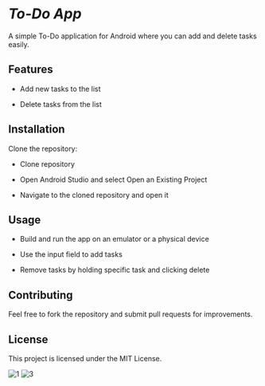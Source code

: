 # ***To-Do App***

A simple To-Do application for Android where you can add and delete tasks easily.

## **Features**

- Add new tasks to the list
  
- Delete tasks from the list

## **Installation**

Clone the repository:

- Clone repository

- Open Android Studio and select Open an Existing Project

- Navigate to the cloned repository and open it

## **Usage**

- Build and run the app on an emulator or a physical device

- Use the input field to add tasks

- Remove tasks by holding specific task and clicking delete

## **Contributing**

Feel free to fork the repository and submit pull requests for improvements.

## **License**

This project is licensed under the MIT License.

![1](https://github.com/user-attachments/assets/1cfef3e1-250e-45e1-941e-c681349d3d84)
![3](https://github.com/user-attachments/assets/75163b2a-34e1-432a-8dd1-bb7b3f46d09b)


